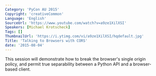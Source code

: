 ```yaml
---
Category: 'PyCon AU 2015'
Copyright: 'creativeCommon'
Language: 'English'
SourceUrl: 'https://www.youtube.com/watch?v=a9ze1XilXSI'
Speakers: [Michael Krotscheck]
Tags: []
ThumbnailUrl: 'https://i.ytimg.com/vi/a9ze1XilXSI/hqdefault.jpg'
Title: 'Talking to Browsers with CORS'
date: '2015-08-04'
---
```

This session will demonstrate how to break the browser's single origin policy, and permit true separability between a Python API and a browser-based client.

